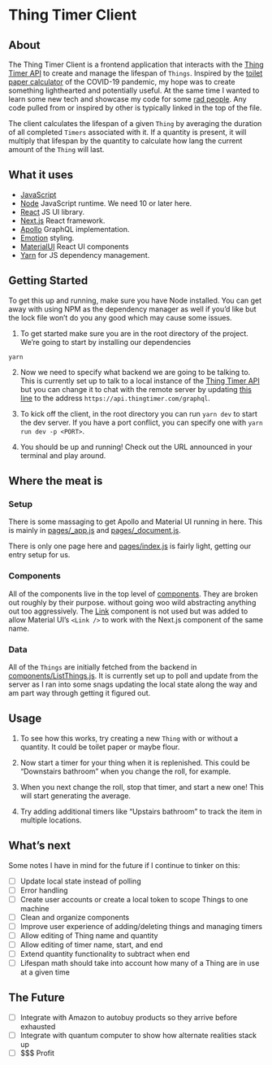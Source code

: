 # Thing Timer Client

## About

The Thing Timer Client is a frontend application that interacts with the [Thing Timer API](https://github.com/inghamemerson/thingtimer-api) to create and manage the lifespan of `Things`. Inspired by the [toilet paper calculator](https://howmuchtoiletpaper.com) of the COVID-19 pandemic, my hope was to create something lighthearted and potentially useful. At the same time I wanted to learn some new tech and showcase my code for some [rad people](https://www.gloo.us). Any code pulled from or inspired by other is typically linked in the top of the file.

The client calculates the lifespan of a given `Thing` by averaging the duration of all completed `Timers` associated with it. If a quantity is present, it will multiply that lifespan by the quantity to calculate how lang the current amount of the `Thing` will last.

## What it uses

- [JavaScript](https://www.javascript.com)
- [Node](https://nodejs.org/en/) JavaScript runtime. We need 10 or later here.
- [React](https://reactjs.org) JS UI library.
- [Next.js](https://nextjs.org) React framework.
- [Apollo](https://www.apollographql.com) GraphQL implementation.
- [Emotion](https://emotion.sh/docs/introduction) styling.
- [MaterialUI](https://material-ui.com) React UI components
- [Yarn](https://yarnpkg.com) for JS dependency management.

## Getting Started

To get this up and running, make sure you have Node installed. You can get away with using NPM as the dependency manager as well if you’d like but the lock file won’t do you any good which may cause some issues.


1. To get started make sure you are in the root directory of the project. We’re going to start by installing our dependencies
```
yarn
```
 
2. Now we need to specify what backend we are going to be talking to. This is currently set up to talk to a local instance of the [Thing Timer API](https://github.com/inghamemerson/thingtimer-api) but you can change it to chat with the remote server by updating [this line](https://github.com/inghamemerson/thingtimer-client/blob/master/apolloClient.js#L14) to the address `https://api.thingtimer.com/graphql`.

3. To kick off the client, in the root directory you can run `yarn dev` to start the dev server. If you have a port conflict, you can specify one with `yarn run dev -p <PORT>`.

4. You should be up and running! Check out the URL announced in your terminal and play around.

## Where the meat is

### Setup
There is some massaging to get Apollo and Material UI running in here. This is mainly in [pages/_app.js](https://github.com/inghamemerson/thingtimer-client/blob/master/pages/_app.js) and [pages/_document.js](https://github.com/inghamemerson/thingtimer-client/blob/master/pages/_document.js).

There is only one page here and [pages/index.js](https://github.com/inghamemerson/thingtimer-client/blob/master/pages/index.js) is fairly light, getting our entry setup for us.

### Components
All of the components live in the top level of [components](https://github.com/inghamemerson/thingtimer-client/tree/master/components). They are broken out roughly by their purpose. without going woo wild abstracting anything out too aggressively. The [Link](https://github.com/inghamemerson/thingtimer-client/blob/master/components/Link.js) component is not used but was added to allow Material UI’s `<Link />` to work with the Next.js component of the same name.

### Data
All of the `Things` are initially fetched from the backend in [components/ListThings.js](https://github.com/inghamemerson/thingtimer-client/blob/master/components/ListThings.js#L30-L32). It is currently set up to poll and update from the server as I ran into some snags updating the local state along the way and am part way through getting it figured out.

## Usage

1. To see how this works, try creating a new `Thing` with or without a quantity. It could be toilet paper or maybe flour.

2. Now start a timer for your thing when it is replenished. This could be “Downstairs bathroom” when you change the roll, for example.

3. When you next change the roll, stop that timer, and start a new one! This will start generating the average.

4. Try adding additional timers like “Upstairs bathroom” to track the item in multiple locations.


## What’s next
Some notes I have in mind for the future if I continue to tinker on this:
- [ ] Update local state instead of polling
- [ ] Error handling
- [ ] Create user accounts or create a local token to scope Things to one machine
- [ ] Clean and organize components
- [ ] Improve user experience of adding/deleting things and managing timers
- [ ] Allow editing of Thing name and quantity
- [ ] Allow editing of timer name, start, and end
- [ ] Extend quantity functionality to subtract when end
- [ ] Lifespan math should take into account how many of a Thing are in use at a given time

## The Future
- [ ] Integrate with Amazon to autobuy products so they arrive before exhausted
- [ ] Integrate with quantum computer to show how alternate realities stack up
- [ ] $$$ Profit